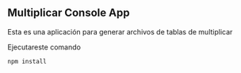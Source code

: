 
## Multiplicar Console App

Esta es una aplicación para generar archivos de tablas de multiplicar

Ejecutareste comando

```
npm install

```